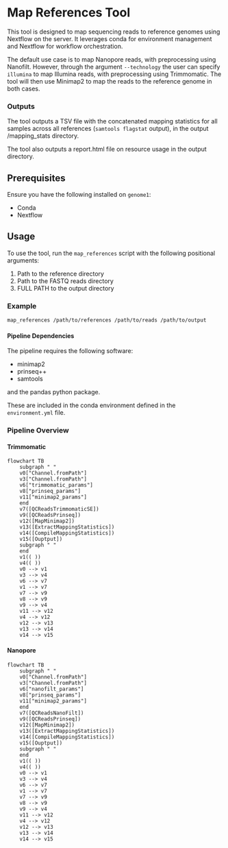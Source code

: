 # Map References Tool

This tool is designed to map sequencing reads to reference genomes using Nextflow on the server. It leverages conda for environment management and Nextflow for workflow orchestration.

The default use case is to map Nanopore reads, with preprocessing using Nanofilt. However, through the argument `--technology` the user can specify `illumina` to map Illumina reads, with preprocessing using Trimmomatic. The tool will then use Minimap2 to map the reads to the reference genome in both cases.

### Outputs

The tool outputs a TSV file with the concatenated mapping statistics for all samples across all references (`samtools flagstat` output), in the output /mapping_stats directory.

The tool also outputs a report.html file on resource usage in the output directory.

## Prerequisites

Ensure you have the following installed on `genome1`:

- Conda
- Nextflow

## Usage

To use the tool, run the `map_references` script with the following positional arguments:

1. Path to the reference directory
2. Path to the FASTQ reads directory
3. FULL PATH to the output directory

### Example

```sh
map_references /path/to/references /path/to/reads /path/to/output
```

#### Pipeline Dependencies

The pipeline requires the following software:

- minimap2
- prinseq++
- samtools

and the pandas python package.

These are included in the conda environment defined in the `environment.yml` file.

### Pipeline Overview

#### Trimmomatic

```mermaid
flowchart TB
    subgraph " "
    v0["Channel.fromPath"]
    v3["Channel.fromPath"]
    v6["trimmomatic_params"]
    v8["prinseq_params"]
    v11["minimap2_params"]
    end
    v7([QCReadsTrimmomaticSE])
    v9([QCReadsPrinseq])
    v12([MapMinimap2])
    v13([ExtractMappingStatistics])
    v14([CompileMappingStatistics])
    v15([Ouptput])
    subgraph " "
    end
    v1(( ))
    v4(( ))
    v0 --> v1
    v3 --> v4
    v6 --> v7
    v1 --> v7
    v7 --> v9
    v8 --> v9
    v9 --> v4
    v11 --> v12
    v4 --> v12
    v12 --> v13
    v13 --> v14
    v14 --> v15
```

#### Nanopore

```mermaid
flowchart TB
    subgraph " "
    v0["Channel.fromPath"]
    v3["Channel.fromPath"]
    v6["nanofilt_params"]
    v8["prinseq_params"]
    v11["minimap2_params"]
    end
    v7([QCReadsNanoFilt])
    v9([QCReadsPrinseq])
    v12([MapMinimap2])
    v13([ExtractMappingStatistics])
    v14([CompileMappingStatistics])
    v15([Ouptput])
    subgraph " "
    end
    v1(( ))
    v4(( ))
    v0 --> v1
    v3 --> v4
    v6 --> v7
    v1 --> v7
    v7 --> v9
    v8 --> v9
    v9 --> v4
    v11 --> v12
    v4 --> v12
    v12 --> v13
    v13 --> v14
    v14 --> v15
```
